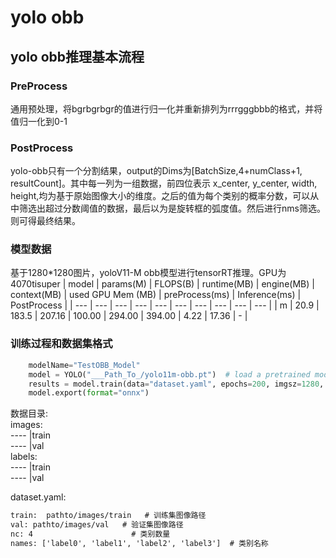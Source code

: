 # yolo obb

## yolo obb推理基本流程

### PreProcess
通用预处理，将bgrbgrbgr的值进行归一化并重新排列为rrrgggbbb的格式，并将值归一化到0-1

### PostProcess
yolo-obb只有一个分割结果，output的Dims为[BatchSize,4+numClass+1, resultCount]。其中每一列为一组数据，前四位表示
x_center, y_center, width, height,均为基于原始图像大小的维度。之后的值为每个类别的概率分数，可以从中筛选出超过分数阈值的数据，最后以为是旋转框的弧度值。然后进行nms筛选。则可得最终结果。

### 模型数据
基于1280*1280图片，yoloV11-M obb模型进行tensorRT推理。GPU为4070tisuper
| model | params(M) | FLOPS(B) | runtime(MB) | engine(MB) | context(MB) | used GPU Mem (MB) | preProcess(ms) | Inference(ms) | PostProcess |
| --- | --- | --- | --- | --- | --- | --- | --- | --- | --- |
| m | 20.9 | 183.5 | 207.16 | 100.00 | 294.00 | 394.00 | 4.22 | 17.36 | - |


### 训练过程和数据集格式
``` python
    modelName="TestOBB_Model"
    model = YOLO("___Path_To_/yolo11m-obb.pt")  # load a pretrained model (recommended for training)
    results = model.train(data="dataset.yaml", epochs=200, imgsz=1280, batch=2, device="cuda:0", name=modelName) 
    model.export(format="onnx")
```
数据目录:  
images:  
---- |train  
---- |val  
labels:  
---- |train  
---- |val  

dataset.yaml:  
``` xml
train:  pathto/images/train   # 训练集图像路径
val: pathto/images/val   # 验证集图像路径
nc: 4                      # 类别数量
names: ['label0', 'label1', 'label2', 'label3']  # 类别名称
```
